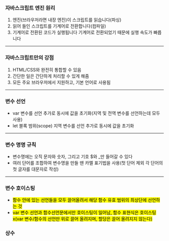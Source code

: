 ### 자바스크립트 엔진 원리
1. 엔진(브라우저라면 내장 엔진)이 스크립트를 읽습니다(파싱)
2. 읽어 들인 스크립트를 기계어로 전환합니다(컴파일)
3. 기계어로 전환된 코드가 실행됩니다 기계어로 전환되었기 때문에 실행 속도가 빠릅니다
<hr/>

### 자바스크립트만의 강점
1. HTML/CSS와 완전히 통합할 수 있음
2. 간단한 일은 간단하게 처리할 수 있게 해줌
3. 모든 주요 브라우저에서 지원하고, 기본 언어로 사용됨
<hr/>

### 변수 선언
* var 변수를 선언 추가로 동시에 값을 초기화(지역 및 전역 변수를 선언하는데 모두 사용)
* let 블록 범위(scope) 지역 변수를 선언 추가로 동시에 값을 초기화
<hr/>

### 변수 명명 규칙
* 변수명에는 오직 문자와 숫자, 그리고 기호 $와 _만 들어갈 수 있다
* 여러 단어를 조합하여 변수명을 만들 땐 카멜 표기법을 사용(첫 단어 제외 각 단어의 첫 글자를 대문자로 작성)
<hr/>

### 변수 호이스팅
* <mark>함수 안에 있는 선언들을 모두 끌어올려서 해당 함수 유효 범위의 최상단에 선언하는 것</mark>
* <mark>var 변수 선언과 함수선언문에서만 호이스팅이 일어남, 함수 표현식은 호이스팅x(var 변수/함수의 선언만 위로 끌어 올려지며, 할당은 끌어 올려지지 않는다)</mark>

### 상수